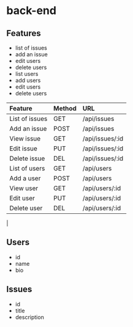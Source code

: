 # back-end

## Features
- list of issues
- add an issue
- edit users
- delete users
- list users
- add users
- edit users
- delete users

|Feature|Method|URL|
|:--|:--|:--|
|List of issues|GET|/api/issues|
|Add an issue|POST|/api/issues|
|View issue |GET|/api/issues/:id|
|Edit issue |PUT|/api/issues/:id|
|Delete issue |DEL|/api/issues/:id|
|List of users|GET|/api/users|
|Add a user|POST|/api/users|
|View user |GET|/api/users/:id|
|Edit user |PUT|/api/users/:id|
|Delete user |DEL|/api/users/:id|
|

## Users
- id
- name
- bio

## Issues
- id
- title
- description
